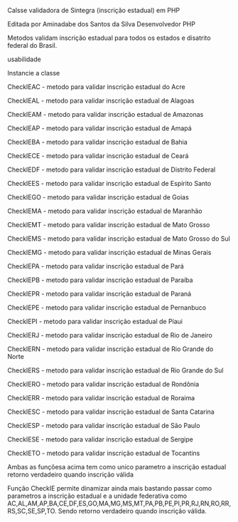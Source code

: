Calsse validadora de Sintegra (inscrição estadual) em PHP

Editada por Aminadabe dos Santos da Silva
Desenvolvedor PHP

Metodos validam inscrição estadual para todos os estados e disatrito federal do Brasil.

usabilidade

Instancie a classe 

CheckIEAC - metodo para validar inscrição estadual do Acre

CheckIEAL - metodo para validar inscrição estadual de Alagoas

CheckIEAM - metodo para validar inscrição estadual de Amazonas

CheckIEAP - metodo para validar inscrição estadual de Amapá

CheckIEBA - metodo para validar inscrição estadual de Bahia

CheckIECE - metodo para validar inscrição estadual de Ceará

CheckIEDF - metodo para validar inscrição estadual de Distrito Federal

CheckIEES - metodo para validar inscrição estadual de Espírito Santo

CheckIEGO - metodo para validar inscrição estadual de Goias

CheckIEMA - metodo para validar inscrição estadual de Maranhão

CheckIEMT - metodo para validar inscrição estadual de Mato Grosso

CheckIEMS - metodo para validar inscrição estadual de Mato Grosso do Sul

CheckIEMG - metodo para validar inscrição estadual de Minas Gerais

CheckIEPA - metodo para validar inscrição estadual de Pará

CheckIEPB - metodo para validar inscrição estadual de Paraíba

CheckIEPR - metodo para validar inscrição estadual de Paraná

CheckIEPE - metodo para validar inscrição estadual de Pernanbuco

CheckIEPI - metodo para validar inscrição estadual de Píaui

CheckIERJ - metodo para validar inscrição estadual de Rio de Janeiro

CheckIERN - metodo para validar inscrição estadual de Rio Grande do Norte

CheckIERS - metodo para validar inscrição estadual de Rio Grande do Sul

CheckIERO - metodo para validar inscrição estadual de Rondônia

CheckIERR - metodo para validar inscrição estadual de Roraima

CheckIESC - metodo para validar inscrição estadual de Santa Catarina

CheckIESP - metodo para validar inscrição estadual de São Paulo

CheckIESE - metodo para validar inscrição estadual de Sergipe

CheckIETO - metodo para validar inscrição estadual de Tocantins

Ambas as funçõesa acima tem como unico parametro a inscrição estadual retorno verdadeiro quando inscrição válida


Função CheckIE permite dinamizar ainda mais bastando passar como parametros a inscrição estadual e a unidade federativa como 
AC,AL,AM,AP,BA,CE,DF,ES,GO,MA,MG,MS,MT,PA,PB,PE,PI,PR,RJ,RN,RO,RR,RS,SC,SE,SP,TO.
Sendo retorno verdadeiro quando inscrição válida.
